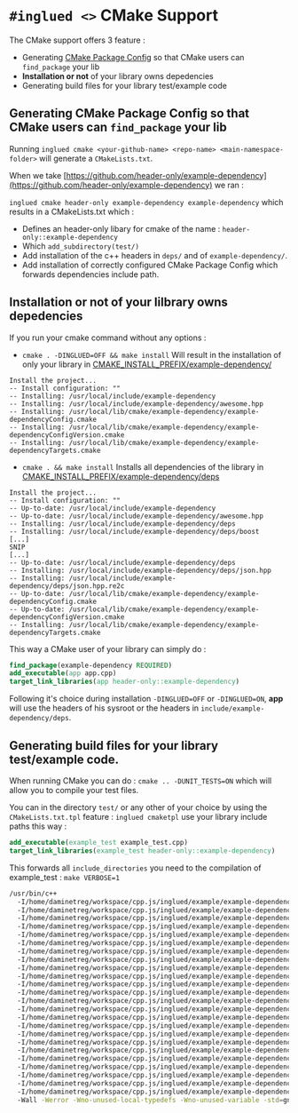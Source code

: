 # `#inglued <>` CMake Support
The CMake support offers 3 feature : 

  * Generating [CMake Package Config](https://cmake.org/cmake/help/v3.8/module/CMakePackageConfigHelpers.html) so that CMake users can `find_package` your lib
  * **Installation or not** of your library owns depedencies
  * Generating build files for your library test/example code

## Generating CMake Package Config so that CMake users can `find_package` your lib
Running `inglued cmake <your-github-name> <repo-name> <main-namespace-folder>` will generate a `CMakeLists.txt`.

When we take [https://github.com/header-only/example-dependency](https://github.com/header-only/example-dependency) we ran :

`inglued cmake header-only example-dependency example-dependency` which results in a CMakeLists.txt which : 

  - Defines an header-only libary for cmake of the name : `header-only::example-dependency`
  - Which `add_subdirectory(test/)`
  - Add installation of the c++ headers in `deps/` and of `example-dependency/`.
  - Add installation of correctly configured CMake Package Config which forwards dependencies include path.


## Installation or not of your lilbrary owns depedencies
If you run your cmake command without any options : 

  * `cmake . -DINGLUED=OFF && make install` Will result in the installation of only your library in [CMAKE_INSTALL_PREFIX/example-dependency/](https://cmake.org/cmake/help/v3.8/variable/CMAKE_INSTALL_PREFIX.html?highlight=install_prefix#variable:CMAKE_INSTALL_PREFIX) 

```
Install the project...
-- Install configuration: ""
-- Installing: /usr/local/include/example-dependency
-- Installing: /usr/local/include/example-dependency/awesome.hpp
-- Installing: /usr/local/lib/cmake/example-dependency/example-dependencyConfig.cmake
-- Installing: /usr/local/lib/cmake/example-dependency/example-dependencyConfigVersion.cmake
-- Installing: /usr/local/lib/cmake/example-dependency/example-dependencyTargets.cmake
```

  * `cmake . && make install` Installs all dependencies of the library in [CMAKE_INSTALL_PREFIX/example-dependency/deps](https://cmake.org/cmake/help/v3.8/variable/CMAKE_INSTALL_PREFIX.html?highlight=install_prefix#variable:CMAKE_INSTALL_PREFIX)

```
Install the project...
-- Install configuration: ""
-- Up-to-date: /usr/local/include/example-dependency
-- Up-to-date: /usr/local/include/example-dependency/awesome.hpp
-- Installing: /usr/local/include/example-dependency/deps
-- Installing: /usr/local/include/example-dependency/deps/boost
[...]
SNIP
[...]
-- Up-to-date: /usr/local/include/example-dependency/deps
-- Installing: /usr/local/include/example-dependency/deps/json.hpp
-- Installing: /usr/local/include/example-dependency/deps/json.hpp.re2c
-- Up-to-date: /usr/local/lib/cmake/example-dependency/example-dependencyConfig.cmake
-- Up-to-date: /usr/local/lib/cmake/example-dependency/example-dependencyConfigVersion.cmake
-- Installing: /usr/local/lib/cmake/example-dependency/example-dependencyTargets.cmake
```

This way a CMake user of your library can simply do :

```cmake
find_package(example-dependency REQUIRED)
add_executable(app app.cpp)
target_link_libraries(app header-only::example-dependency)
```

Following it's choice during installation `-DINGLUED=OFF` or `-DINGLUED=ON`, **app** will use the headers of his sysroot or the headers in `include/example-dependency/deps`.

## Generating build files for your library test/example code.
When running CMake you can do : `cmake .. -DUNIT_TESTS=ON` which will allow you to compile your test files.

You can in the directory `test/` or any other of your choice by using the `CMakeLists.txt.tpl` feature : `inglued cmaketpl` use your library include paths this way : 

```cmake
add_executable(example_test example_test.cpp)
target_link_libraries(example_test header-only::example-dependency)
```

This forwards all `include_directories` you need to the compilation of example_test : `make VERBOSE=1`


```sh
/usr/bin/c++ 
  -I/home/daminetreg/workspace/cpp.js/inglued/example/example-dependency
  -I/home/daminetreg/workspace/cpp.js/inglued/example/example-dependency
  -I/home/daminetreg/workspace/cpp.js/inglued/example/example-dependency/deps/boostorg/assert/include
  -I/home/daminetreg/workspace/cpp.js/inglued/example/example-dependency/deps/boostorg/config/include
  -I/home/daminetreg/workspace/cpp.js/inglued/example/example-dependency/deps/boostorg/core/include
  -I/home/daminetreg/workspace/cpp.js/inglued/example/example-dependency/deps/boostorg/detail/include
  -I/home/daminetreg/workspace/cpp.js/inglued/example/example-dependency/deps/boostorg/exception/include
  -I/home/daminetreg/workspace/cpp.js/inglued/example/example-dependency/deps/boostorg/function/include
  -I/home/daminetreg/workspace/cpp.js/inglued/example/example-dependency/deps/boostorg/function_types/include
  -I/home/daminetreg/workspace/cpp.js/inglued/example/example-dependency/deps/boostorg/functional/include
  -I/home/daminetreg/workspace/cpp.js/inglued/example/example-dependency/deps/boostorg/fusion/include
  -I/home/daminetreg/workspace/cpp.js/inglued/example/example-dependency/deps/boostorg/integer/include
  -I/home/daminetreg/workspace/cpp.js/inglued/example/example-dependency/deps/boostorg/move/include
  -I/home/daminetreg/workspace/cpp.js/inglued/example/example-dependency/deps/boostorg/mpl/include
  -I/home/daminetreg/workspace/cpp.js/inglued/example/example-dependency/deps/boostorg/predef/include
  -I/home/daminetreg/workspace/cpp.js/inglued/example/example-dependency/deps/boostorg/preprocessor/include
  -I/home/daminetreg/workspace/cpp.js/inglued/example/example-dependency/deps/boostorg/static_assert/include
  -I/home/daminetreg/workspace/cpp.js/inglued/example/example-dependency/deps/boostorg/throw_exception/include
  -I/home/daminetreg/workspace/cpp.js/inglued/example/example-dependency/deps/boostorg/tuple/include
  -I/home/daminetreg/workspace/cpp.js/inglued/example/example-dependency/deps/boostorg/type_index/include
  -I/home/daminetreg/workspace/cpp.js/inglued/example/example-dependency/deps/boostorg/type_traits/include
  -I/home/daminetreg/workspace/cpp.js/inglued/example/example-dependency/deps/boostorg/typeof/include
  -I/home/daminetreg/workspace/cpp.js/inglued/example/example-dependency/deps/boostorg/utility/include
  -I/home/daminetreg/workspace/cpp.js/inglued/example/example-dependency/deps/nlohmann/json/src  
  -Wall -Werror -Wno-unused-local-typedefs -Wno-unused-variable -std=gnu++14 -o CMakeFiles/example_test.dir/example_test.cpp.o -c example-dependency/test/example_test.cpp
```
